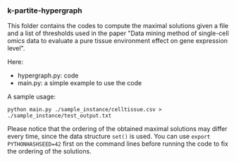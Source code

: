 ### k-partite-hypergraph

This folder contains the codes to compute the maximal solutions given a file and a list of thresholds used in the paper "Data mining method of single-cell omics data to evaluate a pure tissue environment effect on gene expression level".

Here:
- hypergraph.py: code
- main.py: a simple example to use the code

A sample usage:

```
python main.py ./sample_instance/celltissue.csv > ./sample_instance/test_output.txt
```

Please notice that the ordering of the obtained maximal solutions may differ every time,
since the data structure `set()` is used.
You can use `export PYTHONHASHSEED=42` first on the command lines before running the code to fix the ordering of the solutions.

